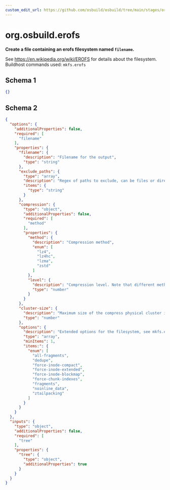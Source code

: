 ```yaml
---
custom_edit_url: https://github.com/osbuild/osbuild/tree/main/stages/org.osbuild.erofs.meta.json
---
```

# org.osbuild.erofs
<!--
[//]: # ( DO NOT MODIFY THIS FILE! )
[//]: # ( This content is generated by `scripts/pull_osbuild_modules.py` )
[//]: # ( Rather change the source of this: https://github.com/osbuild/osbuild/tree/main/stages/org.osbuild.erofs.meta.json )
-->

**Create a file containing an erofs filesystem named `filename`.**

See https://en.wikipedia.org/wiki/EROFS for details about the
filesystem.
Buildhost commands used: `mkfs.erofs`

## Schema 1

```json
{}
```

## Schema 2

```json
{
  "options": {
    "additionalProperties": false,
    "required": [
      "filename"
    ],
    "properties": {
      "filename": {
        "description": "Filename for the output",
        "type": "string"
      },
      "exclude_paths": {
        "type": "array",
        "description": "Regex of paths to exclude, can be files or directories",
        "items": {
          "type": "string"
        }
      },
      "compression": {
        "type": "object",
        "additionalProperties": false,
        "required": [
          "method"
        ],
        "properties": {
          "method": {
            "description": "Compression method",
            "enum": [
              "lz4",
              "lz4hc",
              "lzma",
              "zstd"
            ]
          },
          "level": {
            "description": "Compression level. Note that different methods support different levels. See mkfs.erofs(1) for more details",
            "type": "number"
          }
        }
      },
      "cluster-size": {
        "description": "Maximum size of the compress physical cluster in bytes",
        "type": "number"
      },
      "options": {
        "description": "Extended options for the filesystem, see mkfs.erofs(1)",
        "type": "array",
        "minItems": 1,
        "items:": {
          "enum": [
            "all-fragments",
            "dedupe",
            "force-inode-compact",
            "force-inode-extended",
            "force-inode-blockmap",
            "force-chunk-indexes",
            "fragments",
            "noinline_data",
            "ztailpacking"
          ]
        }
      }
    }
  },
  "inputs": {
    "type": "object",
    "additionalProperties": false,
    "required": [
      "tree"
    ],
    "properties": {
      "tree": {
        "type": "object",
        "additionalProperties": true
      }
    }
  }
}
```
